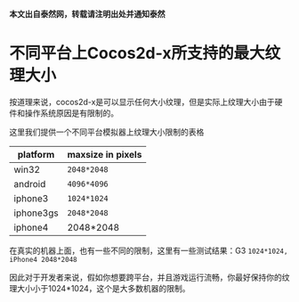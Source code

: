 **本文出自泰然网，转载请注明出处并通知泰然**
# 不同平台上Cocos2d-x所支持的最大纹理大小 #

按道理来说，cocos2d-x是可以显示任何大小纹理，但是实际上纹理大小由于硬件和操作系统原因是有限制的。 

这里我们提供一个不同平台模拟器上纹理大小限制的表格 

|platform | maxsize in pixels|
|----------- | -----------|
|win32 | `2048*2048`  |
|android |  `4096*4096` | 
|iphone3 | `1024*1024`  |
|iphone3gs | `2048*2048`  |
|iphone4 | 2048*2048  |

在真实的机器上面，也有一些不同的限制，这里有一些测试结果：G3 `1024*1024, iPhone4 2048*2048` 

因此对于开发者来说，假如你想要跨平台，并且游戏运行流畅，你最好保持你的纹理大小小于1024*1024，这个是大多数机器的限制。
